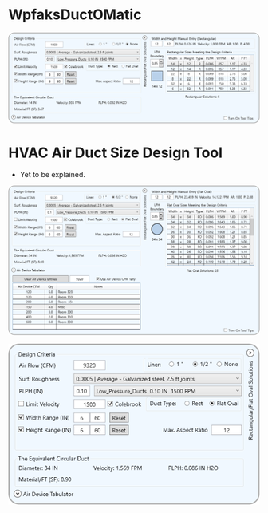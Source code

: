 # WpfaksDuctOMatic&nbsp;&nbsp;&nbsp;&nbsp;&nbsp;

![Duct-O-Matic](./images/Duct0Matic-01.PNG)

# HVAC Air Duct Size Design Tool

- Yet to be explained.

![Duct-O-Matic](./images/Duct0Matic-02.PNG)

![Duct-O-Matic](./images/Duct0Matic-03.PNG)
